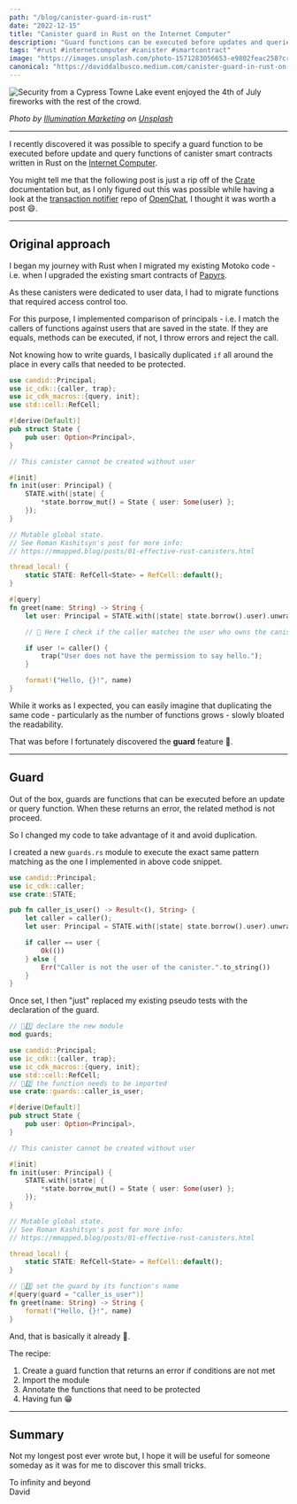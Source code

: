 ```yaml
---
path: "/blog/canister-guard-in-rust"
date: "2022-12-15"
title: "Canister guard in Rust on the Internet Computer"
description: "Guard functions can be executed before updates and queries of canister smart contracts written in Rust on the Internet Computer."
tags: "#rust #internetcomputer #canister #smartcontract"
image: "https://images.unsplash.com/photo-1571283056653-e9802feac258?crop=entropy&cs=tinysrgb&fit=max&fm=jpg&ixid=MnwzMDkyMzV8MHwxfHNlYXJjaHwzMnx8Z3VhcmR8ZW58MHx8fHwxNjcxMTE1ODg1&ixlib=rb-4.0.3&q=80&w=1080"
canonical: "https://daviddalbusco.medium.com/canister-guard-in-rust-on-the-internet-computer-c896f75e0cef"
---
```


![Security from a Cypress Towne Lake event enjoyed the 4th of July fireworks with the rest of the crowd.](https://images.unsplash.com/photo-1571283056653-e9802feac258?crop=entropy&cs=tinysrgb&fit=max&fm=jpg&ixid=MnwzMDkyMzV8MHwxfHNlYXJjaHwzMnx8Z3VhcmR8ZW58MHx8fHwxNjcxMTE1ODg1&ixlib=rb-4.0.3&q=80&w=1080)

_Photo by [Illumination Marketing](https://unsplash.com/@illuminationmarketing?utm_source=Papyrs&utm_medium=referral) on [Unsplash](https://unsplash.com/?utm_source=unsplash&utm_medium=referral&utm_content=creditCopyText)_

---

I recently discovered it was possible to specify a guard function to be executed before update and query functions of canister smart contracts written in Rust on the [Internet Computer](https://internetcomputer.org/).

You might tell me that the following post is just a rip off of the [Crate](https://docs.rs/ic-cdk/latest/ic_cdk/attr.update.html) documentation but, as I only figured out this was possible while having a look at the [transaction notifier](https://github.com/open-ic/transaction-notifier) repo of [OpenChat](https://oc.app/), I thought it was worth a post 😄.

---

## Original approach

I began my journey with Rust when I migrated my existing Motoko code - i.e. when I upgraded the existing smart contracts of [Papyrs](https://papy.rs).

As these canisters were dedicated to user data, I had to migrate functions that required access control too.

For this purpose, I implemented comparison of principals - i.e. I match the callers of functions against users that are saved in the state. If they are equals, methods can be executed, if not, I throw errors and reject the call.

Not knowing how to write guards, I basically duplicated `if` all around the place in every calls that needed to be protected.

```rust
use candid::Principal;
use ic_cdk::{caller, trap};
use ic_cdk_macros::{query, init};
use std::cell::RefCell;

#[derive(Default)]
pub struct State {
    pub user: Option<Principal>,
}

// This canister cannot be created without user

#[init]
fn init(user: Principal) {
    STATE.with(|state| {
        *state.borrow_mut() = State { user: Some(user) };
    });
}

// Mutable global state.
// See Roman Kashitsyn's post for more info:
// https://mmapped.blog/posts/01-effective-rust-canisters.html

thread_local! {
    static STATE: RefCell<State> = RefCell::default();
}

#[query]
fn greet(name: String) -> String {
    let user: Principal = STATE.with(|state| state.borrow().user).unwrap();

    // 🖖 Here I check if the caller matches the user who owns the canister

    if user != caller() {
        trap("User does not have the permission to say hello.");
    }

    format!("Hello, {}!", name)
}
```

While it works as I expected, you can easily imagine that duplicating the same code - particularly as the number of functions grows - slowly bloated the readability.

That was before I fortunately discovered the **guard** feature 💪.

---

## Guard

Out of the box, guards are functions that can be executed before an update or query function. When these returns an error, the related method is not proceed.

So I changed my code to take advantage of it and avoid duplication.

I created a new `guards.rs` module to execute the exact same pattern matching as the one I implemented in above code snippet.

```rust
use candid::Principal;
use ic_cdk::caller;
use crate::STATE;

pub fn caller_is_user() -> Result<(), String> {
    let caller = caller();
    let user: Principal = STATE.with(|state| state.borrow().user).unwrap();

    if caller == user {
        Ok(())
    } else {
        Err("Caller is not the user of the canister.".to_string())
    }
}
```

Once set, I then "just" replaced my existing pseudo tests with the declaration of the guard.

```rust
// ️🖖1️⃣ declare the new module
mod guards;

use candid::Principal;
use ic_cdk::{caller, trap};
use ic_cdk_macros::{query, init};
use std::cell::RefCell;
// 🖖2️⃣ the function needs to be imported
use crate::guards::caller_is_user;

#[derive(Default)]
pub struct State {
    pub user: Option<Principal>,
}

// This canister cannot be created without user

#[init]
fn init(user: Principal) {
    STATE.with(|state| {
        *state.borrow_mut() = State { user: Some(user) };
    });
}

// Mutable global state.
// See Roman Kashitsyn's post for more info:
// https://mmapped.blog/posts/01-effective-rust-canisters.html

thread_local! {
    static STATE: RefCell<State> = RefCell::default();
}

// 🖖3️⃣ set the guard by its function's name
#[query(guard = "caller_is_user")]
fn greet(name: String) -> String {
    format!("Hello, {}!", name)
}
```

And, that is basically it already 🥳.

The recipe:

1.  Create a guard function that returns an error if conditions are not met
2.  Import the module
3.  Annotate the functions that need to be protected
4.  Having fun 😁

---

## Summary

Not my longest post ever wrote but, I hope it will be useful for someone someday as it was for me to discover this small tricks.

To infinity and beyond  
David
